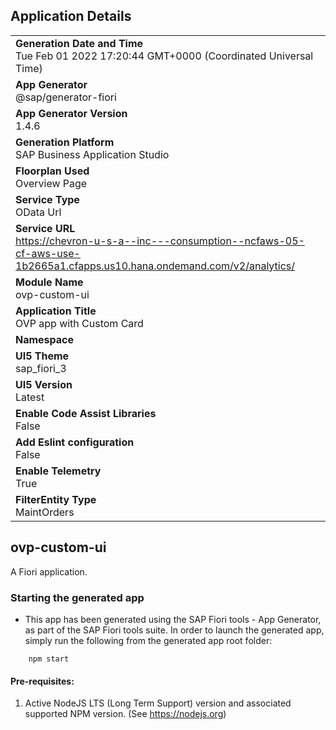 ## Application Details
|               |
| ------------- |
|**Generation Date and Time**<br>Tue Feb 01 2022 17:20:44 GMT+0000 (Coordinated Universal Time)|
|**App Generator**<br>@sap/generator-fiori|
|**App Generator Version**<br>1.4.6|
|**Generation Platform**<br>SAP Business Application Studio|
|**Floorplan Used**<br>Overview Page|
|**Service Type**<br>OData Url|
|**Service URL**<br>https://chevron-u-s-a--inc---consumption--ncfaws-05-cf-aws-use-1b2665a1.cfapps.us10.hana.ondemand.com/v2/analytics/
|**Module Name**<br>ovp-custom-ui|
|**Application Title**<br>OVP app with Custom Card|
|**Namespace**<br>|
|**UI5 Theme**<br>sap_fiori_3|
|**UI5 Version**<br>Latest|
|**Enable Code Assist Libraries**<br>False|
|**Add Eslint configuration**<br>False|
|**Enable Telemetry**<br>True|
|**FilterEntity Type**<br>MaintOrders|

## ovp-custom-ui

A Fiori application.

### Starting the generated app

-   This app has been generated using the SAP Fiori tools - App Generator, as part of the SAP Fiori tools suite.  In order to launch the generated app, simply run the following from the generated app root folder:

```
    npm start
```

#### Pre-requisites:

1. Active NodeJS LTS (Long Term Support) version and associated supported NPM version.  (See https://nodejs.org)



